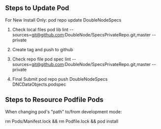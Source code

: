 Steps to Update Pod
-------------------
For New Install Only:
pod repo update DoubleNodeSpecs

1. Check local files
pod lib lint --sources=git@github.com:DoubleNode/SpecsPrivateRepo.git,master --private

2. Create tag and push to github

3. Check repo file
pod spec lint --sources=git@github.com:DoubleNode/SpecsPrivateRepo.git,master --private

4. Final Submit
pod repo push DoubleNodeSpecs DNCDataObjects.podspec


Steps to Resource Podfile Pods
------------------------------
When changing pod's "path" to/from development mode:

rm Pods/Manifest.lock && rm Podfile.lock && pod install

